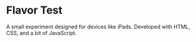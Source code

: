 # Flavor Test

A small experiment designed for devices like iPads. Developed with HTML, CSS, and a bit of JavaScript.
